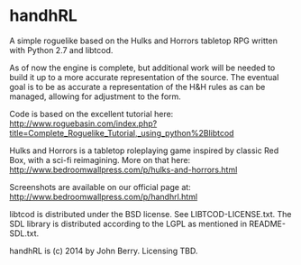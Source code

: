 handhRL
=======

A simple roguelike based on the Hulks and Horrors tabletop RPG written with Python 2.7 and libtcod.

As of now the engine is complete, but additional work will be needed to build it up to a more accurate representation of the source. The eventual goal is to be as accurate a representation of the H&H rules as can be managed, allowing for adjustment to the form.

Code is based on the excellent tutorial here: http://www.roguebasin.com/index.php?title=Complete_Roguelike_Tutorial,_using_python%2Blibtcod

Hulks and Horrors is a tabletop roleplaying game inspired by classic Red Box, with a sci-fi reimagining. More on that here: http://www.bedroomwallpress.com/p/hulks-and-horrors.html

Screenshots are available on our official page at: http://www.bedroomwallpress.com/p/handhrl.html

libtcod is distributed under the BSD license. See LIBTCOD-LICENSE.txt. The SDL library is distributed according to the LGPL as mentioned in README-SDL.txt.

handhRL is (c) 2014 by John Berry. Licensing TBD.
